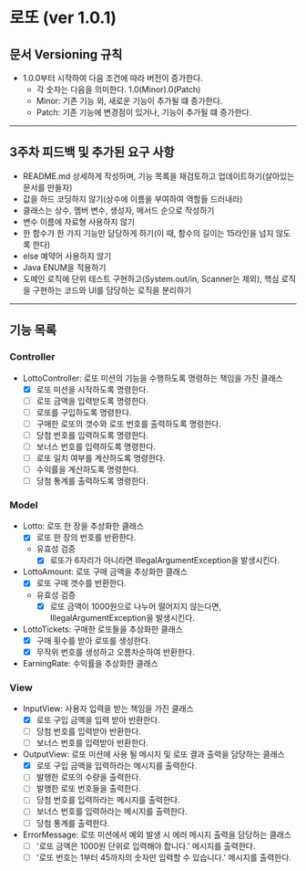 # 로또 (ver 1.0.1)

## 문서 Versioning 규칙

- 1.0.0부터 시작하여 다음 조건에 따라 버전이 증가한다.
  - 각 숫자는 다음을 의미한다. 1.0(Minor).0(Patch)
  - Minor: 기존 기능 외, 새로운 기능이 추가될 떄 증가한다.
  - Patch: 기존 기능에 변경점이 있거나, 기능이 추가될 떄 증가한다.

---

## 3주차 피드백 및 추가된 요구 사항 

- README.md 상세하게 작성하며, 기능 목록을 재검토하고 업데이트하기(살아있는 문서를 만들자)
- 값을 하드 코딩하지 않기(상수에 이름을 부여하여 역할들 드러내라)
- 클래스는 상수, 멤버 변수, 생성자, 메서드 순으로 작성하기
- 변수 이름에 자료형 사용하지 않기
- 한 함수가 한 가지 기능만 담당하게 하기(이 때, 함수의 길이는 15라인을 넘지 않도록 한다)
- else 예약어 사용하지 않기
- Java ENUM을 적용하기
- 도메인 로직에 단위 테스트 구현하고(System.out/in, Scanner는 제외), 핵심 로직을 구현하는 코드와 UI를 담당하는 로직을 분리하기

---

## 기능 목록

### Controller
- LottoController: 로또 미션의 기능을 수행하도록 명령하는 책임을 가진 클래스
  - [x] 로또 미션을 시작하도록 명령한다.
  - [ ] 로또 금액을 입력받도록 명령한다.
  - [ ] 로또를 구입하도록 명령한다.
  - [ ] 구매한 로또의 갯수와 로또 번호를 출력하도록 명령한다.
  - [ ] 당첨 번호를 입력하도록 명령한다.
  - [ ] 보너스 번호를 입력하도록 명령한다.
  - [ ] 로또 일치 여부를 계산하도록 명령한다.
  - [ ] 수익률을 계산하도록 명령한다.
  - [ ] 당첨 통계를 출력하도록 명령한다.

### Model
- Lotto: 로또 한 장을 추상화한 클래스
  - [x] 로또 한 장의 번호를 반환한다. 
  - 유효성 검증
    - [x] 로또가 6자리가 아니라면 IllegalArgumentException을 발생시킨다.
- LottoAmount: 로또 구매 금액을 추상화한 클래스
  - [x] 로또 구매 갯수를 반환한다.
  - 유효성 검증
    - [x] 로또 금액이 1000원으로 나누어 떨어지지 않는다면, IllegalArgumentException을 발생시킨다.
- LottoTickets: 구매한 로또들을 추상화한 클래스
  - [x] 구매 횟수를 받아 로또를 생성한다.
  - [x] 무작위 번호를 생성하고 오름차순하여 반환한다.
- EarningRate: 수익률을 추상화한 클래스

### View
- InputView: 사용자 입력을 받는 책임을 가진 클래스
  - [x] 로또 구입 금액을 입력 받아 반환한다.
  - [ ] 당첨 번호를 입력받아 반환한다.
  - [ ] 보너스 번호를 입력받아 반환한다.
- OutputView: 로또 미션에 사용 될 메시지 및 로또 결과 출력을 담당하는 클래스
  - [x] 로또 구입 금액을 입력하라는 메시지를 출력한다.
  - [ ] 발행한 로또의 수량을 출력한다.
  - [ ] 발행한 로또 번호들을 출력한다.
  - [ ] 당첨 번호를 입력하라는 메시지를 출력한다.
  - [ ] 보너스 번호를 입력하라는 메시지를 출력한다.
  - [ ] 당첨 통계를 출력한다.
- ErrorMessage: 로또 미션에서 예외 발생 시 에러 메시지 출력을 담당하는 클래스
  - [ ] '로또 금액은 1000원 단위로 입력해야 합니다.' 메시지를 출력한다.
  - [ ] '로또 번호는 1부터 45까지의 숫자만 입력할 수 있습니다.' 메시지를 출력한다.
